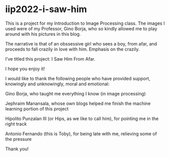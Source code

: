 # iip2022-i-saw-him

This is a project for my Introduction to Image Processing class. The images I used were of my Professor, Gino Borja, who so kindly allowed me to play around with his pictures in this blog.

The narrative is that of an obssessive girl who sees a boy, from afar, and proceeds to fall crazily in love with him. Emphasis on the crazily.

I've titled this project: I Saw Him From Afar.

I hope you enjoy it!

I would like to thank the following people who have provided support, knowingly and unknowingly, moral and emotional:

Gino Borja, who taught me everything I know (in image processing)

Jephraim Manansala, whose own blogs helped me finish the machine learning portion of this project

Hipolito Punzalan III (or Hips, as we like to call him), for pointing me in the right track

Antonio Fernando (this is Toby), for being late with me, relieving some of the pressure


Thank you!
